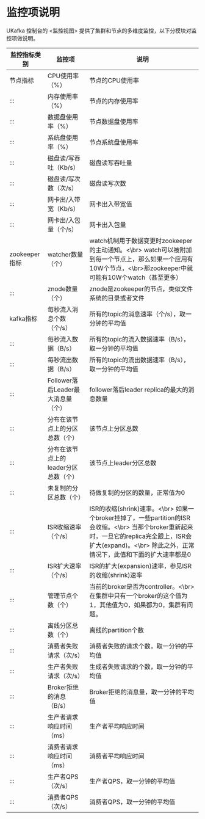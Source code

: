 

# 监控项说明

UKafka 控制台的 \<监控视图\> 提供了集群和节点的多维度监控，以下分模块对监控项做说明。

|监控指标类别|监控项|说明|
|--- |--- |--- |
|节点指标|CPU使用率（%）|节点的CPU使用率|
|:::|内存使用率（%）|节点的内存使用率|
|:::|数据盘使用率（%）|节点数据盘使用率|
|:::|系统盘使用率（%）|节点系统盘使用率|
|:::|磁盘读/写吞吐（Kb/s）|磁盘读写吞吐量|
|:::|磁盘读/写次数（次/s）|磁盘读写次数|
|:::|网卡出/入带宽（Kb/s）|网卡出入带宽值|
|:::|网卡出/入包量（个/s）|网卡出入包量|
|zookeeper指标|watcher数量（个）|watch机制用于数据变更时zookeeper的主动通知。<\br> watch可以被附加到每一个节点上，那么如果一个应用有10W个节点，<\br>那zookeeper中就可能有10W个watch（甚至更多）|
|:::|znode数量（个）|znode是zookeeper的节点，类似文件系统的目录或者文件|
|kafka指标|每秒流入消息个数（个/s）|所有的topic的消息速率（个/s），取一分钟的平均值|
|:::|每秒流入数据（B/s）|所有的topic的流入数据速率（B/s），取一分钟的平均值|
|:::|每秒流出数据（B/s）|所有的topic的流出数据速率（B/s），取一分钟的平均值|
|:::|Follower落后Leader最大消息量（个）|follower落后leader replica的最大的消息数量|
|:::|分布在该节点上的分区总数（个）|该节点上分区总数|
|:::|分布在该节点上的leader分区总数（个）|该节点上leader分区总数|
|:::|未复制的分区总数（个）|待做复制的分区的数量，正常值为0|
|:::|ISR收缩速率（个/s）|ISR的收缩(shrink)速率。<\br> 如果一个broker挂掉了，一些partition的ISR会收缩。<\br> 当那个broker重新起来时，一旦它的replica完全跟上，ISR会扩大(expand)。<\br> 除此之外，正常情况下，此值和下面的扩大速率都是0 |
|:::|ISR扩大速率（个/s）|ISR的扩大(expansion)速率，参见ISR的收缩(shrink)速率|
|:::|管理节点个数（个）|当前的broker是否为controller。<\br> 在集群中只有一个broker的这个值为1，其他值为0，如果都为0，集群有问题。|
|:::|离线分区总数（个）|离线的partition个数|
|:::|消费者失败请求（次/s）|消费者失败的请求个数，取一分钟的平均值|
|:::|生产者失败请求（次/s）|生成者失败请求的个数，取一分钟的平均值|
|:::|Broker拒绝的消息（B/s）|Broker拒绝的消息量，取一分钟的平均值|
|:::|生产者请求响应时间（ms）|生产者平均响应时间|
|:::|消费者请求响应时间（ms）|消费者平均响应时间|
|:::|生产者QPS（次/s）|生产者QPS，取一分钟的平均值|
|:::|消费者QPS（次/s）|消费者QPS，取一分钟的平均值|

